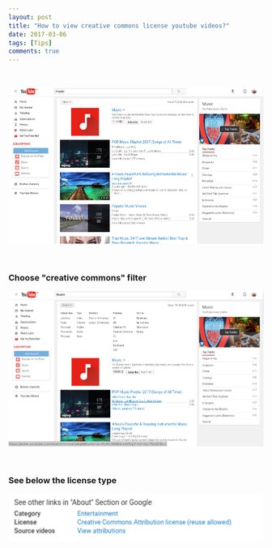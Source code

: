 ```yaml
---
layout: post
title: "How to view creative commons license youtube videos?"
date: 2017-03-06
tags: [Tips]
comments: true
---
```


&nbsp;

<img src="/images/cc1.png?raw=true" style="width: 800px;"/>

&nbsp;
### Choose "creative commons" filter

<img src="/images/cc2.png?raw=true" style="width: 800px;"/>

&nbsp;
### See below the license type

<img src="/images/cc3.png?raw=true" style="width: 800px;"/>


